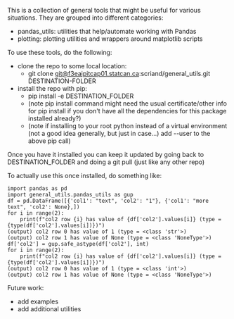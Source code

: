 This is a collection of general tools that might be useful for various situations.  They are grouped into different categories:

* pandas_utils: utilities that help/automate working with Pandas
* plotting: plotting utilities and wrappers around matplotlib scripts

To use these tools, do the following:
* clone the repo to some local location: 
    * git clone git@f3eaipitcap01.statcan.ca:scriand/general_utils.git DESTINATION-FOLDER
* install the repo with pip:
    * pip install -e DESTINATION_FOLDER
    * (note pip install command might need the usual certificate/other info for pip install if you don't have all the dependencies for this package installed already?)
    * (note if installing to your root python instead of a virtual environment (not a good idea generally, but just in case...) add --user to the above pip call)

Once you have it installed you can keep it updated by going back to DESTINATION_FOLDER and doing a git pull (just like any other repo)

To actually use this once installed, do something like:

	import pandas as pd
	import general_utils.pandas_utils as gup
	df = pd.DataFrame([{'col1': "text", 'col2': "1"}, {'col1': "more text", 'col2': None},])
	for i in range(2):
	    print(f"col2 row {i} has value of {df['col2'].values[i]} (type = {type(df['col2'].values[i])})")
	(output) col2 row 0 has value of 1 (type = <class 'str'>)
	(output) col2 row 1 has value of None (type = <class 'NoneType'>)
	df['col2'] = gup.safe_astype(df['col2'], int)
	for i in range(2):
	    print(f"col2 row {i} has value of {df['col2'].values[i]} (type = {type(df['col2'].values[i])})")
	(output) col2 row 0 has value of 1 (type = <class 'int'>)
	(output) col2 row 1 has value of None (type = <class 'NoneType'>)


Future work: 

* add examples
* add additional utilities

